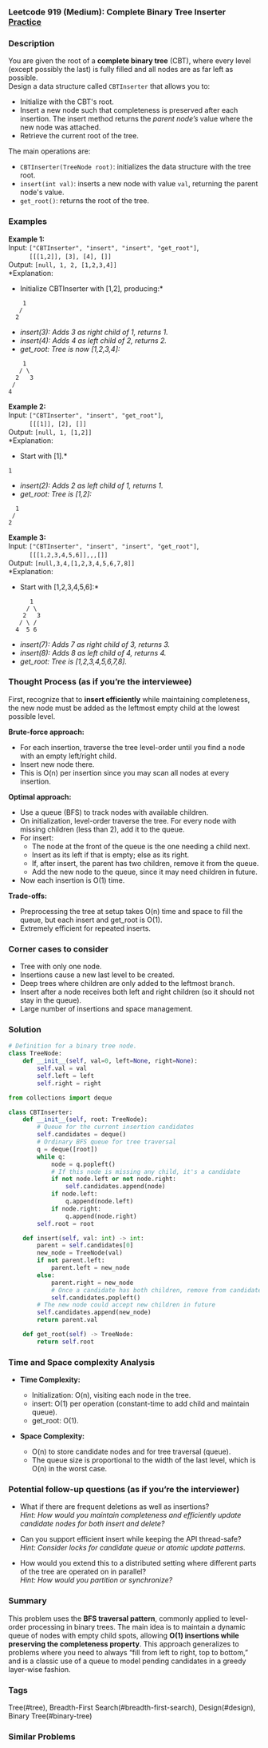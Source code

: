 ### Leetcode 919 (Medium): Complete Binary Tree Inserter [Practice](https://leetcode.com/problems/complete-binary-tree-inserter)

### Description  
You are given the root of a **complete binary tree** (CBT), where every level (except possibly the last) is fully filled and all nodes are as far left as possible.  
Design a data structure called `CBTInserter` that allows you to:
- Initialize with the CBT's root.
- Insert a new node such that completeness is preserved after each insertion. The insert method returns the *parent node’s* value where the new node was attached.
- Retrieve the current root of the tree.  

The main operations are:
- `CBTInserter(TreeNode root)`: initializes the data structure with the tree root.
- `insert(int val)`: inserts a new node with value `val`, returning the parent node's value.
- `get_root()`: returns the root of the tree.


### Examples  

**Example 1:**  
Input: `["CBTInserter", "insert", "insert", "get_root"]`,  
   `[[[1,2]], [3], [4], []]`  
Output: `[null, 1, 2, [1,2,3,4]]`  
*Explanation:  
- Initialize CBTInserter with [1,2], producing:*
```
    1
   /
  2
```
- *insert(3): Adds 3 as right child of 1, returns 1.*
- *insert(4): Adds 4 as left child of 2, returns 2.*
- *get_root: Tree is now [1,2,3,4]:*
```
    1
   / \
  2   3
 /
4
```

**Example 2:**  
Input: `["CBTInserter", "insert", "get_root"]`,  
   `[[[1]], [2], []]`  
Output: `[null, 1, [1,2]]`  
*Explanation:  
- Start with [1].*
```
1
```
- *insert(2): Adds 2 as left child of 1, returns 1.*
- *get_root: Tree is [1,2]:*
```
  1
 /
2
```

**Example 3:**  
Input: `["CBTInserter", "insert", "insert", "get_root"]`,  
   `[[[1,2,3,4,5,6]],,,[]]`  
Output: `[null,3,4,[1,2,3,4,5,6,7,8]]`  
*Explanation:  
- Start with [1,2,3,4,5,6]:*
```
      1
     / \
    2   3
   / \ /
  4  5 6
```
- *insert(7): Adds 7 as right child of 3, returns 3.*
- *insert(8): Adds 8 as left child of 4, returns 4.*
- *get_root: Tree is [1,2,3,4,5,6,7,8].*


### Thought Process (as if you’re the interviewee)  
First, recognize that to **insert efficiently** while maintaining completeness, the new node must be added as the leftmost empty child at the lowest possible level.

**Brute-force approach:**
- For each insertion, traverse the tree level-order until you find a node with an empty left/right child.
- Insert new node there.
- This is O(n) per insertion since you may scan all nodes at every insertion.

**Optimal approach:**
- Use a queue (BFS) to track nodes with available children.
- On initialization, level-order traverse the tree. For every node with missing children (less than 2), add it to the queue.
- For insert:
    - The node at the front of the queue is the one needing a child next.
    - Insert as its left if that is empty; else as its right.
    - If, after insert, the parent has two children, remove it from the queue.
    - Add the new node to the queue, since it may need children in future.
- Now each insertion is O(1) time.

**Trade-offs:**
- Preprocessing the tree at setup takes O(n) time and space to fill the queue, but each insert and get_root is O(1).
- Extremely efficient for repeated inserts.

### Corner cases to consider  
- Tree with only one node.
- Insertions cause a new last level to be created.
- Deep trees where children are only added to the leftmost branch.
- Insert after a node receives both left and right children (so it should not stay in the queue).
- Large number of insertions and space management.

### Solution

```python
# Definition for a binary tree node.
class TreeNode:
    def __init__(self, val=0, left=None, right=None):
        self.val = val
        self.left = left
        self.right = right

from collections import deque

class CBTInserter:
    def __init__(self, root: TreeNode):
        # Queue for the current insertion candidates
        self.candidates = deque()
        # Ordinary BFS queue for tree traversal
        q = deque([root])
        while q:
            node = q.popleft()
            # If this node is missing any child, it's a candidate
            if not node.left or not node.right:
                self.candidates.append(node)
            if node.left:
                q.append(node.left)
            if node.right:
                q.append(node.right)
        self.root = root

    def insert(self, val: int) -> int:
        parent = self.candidates[0]
        new_node = TreeNode(val)
        if not parent.left:
            parent.left = new_node
        else:
            parent.right = new_node
            # Once a candidate has both children, remove from candidates
            self.candidates.popleft()
        # The new node could accept new children in future
        self.candidates.append(new_node)
        return parent.val

    def get_root(self) -> TreeNode:
        return self.root
```

### Time and Space complexity Analysis  

- **Time Complexity:**  
  - Initialization: O(n), visiting each node in the tree.
  - insert: O(1) per operation (constant-time to add child and maintain queue).
  - get_root: O(1).

- **Space Complexity:**  
  - O(n) to store candidate nodes and for tree traversal (queue).
  - The queue size is proportional to the width of the last level, which is O(n) in the worst case.

### Potential follow-up questions (as if you’re the interviewer)  

- What if there are frequent deletions as well as insertions?  
  *Hint: How would you maintain completeness and efficiently update candidate nodes for both insert and delete?*

- Can you support efficient insert while keeping the API thread-safe?  
  *Hint: Consider locks for candidate queue or atomic update patterns.*

- How would you extend this to a distributed setting where different parts of the tree are operated on in parallel?  
  *Hint: How would you partition or synchronize?*


### Summary
This problem uses the **BFS traversal pattern**, commonly applied to level-order processing in binary trees. The main idea is to maintain a dynamic queue of nodes with empty child spots, allowing **O(1) insertions while preserving the completeness property**. This approach generalizes to problems where you need to always “fill from left to right, top to bottom,” and is a classic use of a queue to model pending candidates in a greedy layer-wise fashion.

### Tags
Tree(#tree), Breadth-First Search(#breadth-first-search), Design(#design), Binary Tree(#binary-tree)

### Similar Problems
